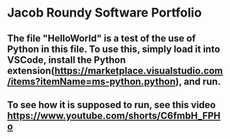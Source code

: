 # Jacob Roundy Software Portfolio
 ## The file "HelloWorld" is a test of the use of Python in this file. To use this, simply load it into VSCode, install the Python extension(https://marketplace.visualstudio.com/items?itemName=ms-python.python), and run.

 ## To see how it is supposed to run, see this video https://www.youtube.com/shorts/C6fmbH_FPHo